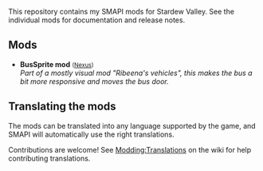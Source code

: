 This repository contains my SMAPI mods for Stardew Valley. See the individual mods for
documentation and release notes.

## Mods
* **BusSprite mod** <small>([Nexus](https://www.nexusmods.com/stardewvalley/mods/11809))</small>  
  _Part of a mostly visual mod "Ribeena's vehicles", this makes the bus
  a bit more responsive and moves the bus door._

## Translating the mods

The mods can be translated into any language supported by the game, and SMAPI will automatically
use the right translations.

Contributions are welcome! See [Modding:Translations](https://stardewvalleywiki.com/Modding:Translations)
on the wiki for help contributing translations.
